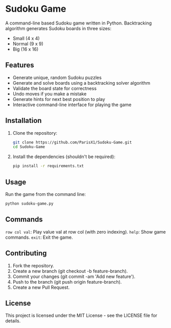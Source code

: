 # Sudoku Game

A command-line based Sudoku game written in Python.  Backtracking algorithm generates Sudoku boards in three sizes:
- Small (4 x 4)
- Normal (9 x 9)
- Big (16 x 16)

## Features

- Generate unique, random Sudoku puzzles
- Generate and solve boards using a backtracking solver algorithm
- Validate the board state for correctness
- Undo moves if you make a mistake
- Generate hints for next best position to play
- Interactive command-line interface for playing the game

## Installation

1. Clone the repository:
    ```sh
    git clone https://github.com/ParisX1/Sudoku-Game.git
    cd Sudoku-Game
    ```

1. Install the dependencies (shouldn't be required):
    ```sh
    pip install -r requirements.txt
    ```

## Usage

Run the game from the command line:
```sh
python sudoku-game.py
```

## Commands

`row col val`: Play value val at row col (with zero indexing).
`help`: Show game commands.
`exit`: Exit the game.

## Contributing

1. Fork the repository.
1. Create a new branch (git checkout -b feature-branch).
1. Commit your changes (git commit -am 'Add new feature').
1. Push to the branch (git push origin feature-branch).
1. Create a new Pull Request.

## License

This project is licensed under the MIT License - see the LICENSE file for details.
